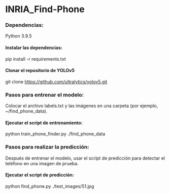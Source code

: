 # INRIA_Find-Phone

### Dependencias:
Python 3.9.5
#### Instalar las dependencias:
pip install -r requirements.txt
#### Clonar el repositorio de YOLOv5
git clone https://github.com/ultralytics/yolov5.git

### Pasos para entrenar el modelo:
Colocar el archivo labels.txt y las imágenes en una carpeta (por ejemplo, ~/find_phone_data).
#### Ejecutar el script de entrenamiento:
python train_phone_finder.py ./find_phone_data

### Pasos para realizar la predicción:
Después de entrenar el modelo, usar el script de predicción para detectar el teléfono en una imagen de prueba.
#### Ejecutar el script de predicción:
python find_phone.py ./test_images/51.jpg
